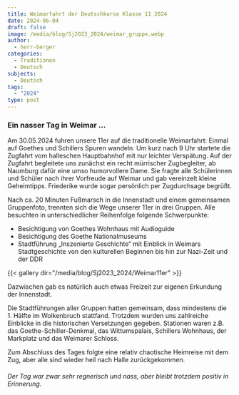```yaml
---
title: Weimarfahrt der Deutschkurse Klasse 11 2024
date: 2024-06-04
draft: false
image: /media/blog/Sj2023_2024/weimar_gruppe.webp
author:
  - herr-berger
categories:
  - Traditionen
  - Deutsch
subjects:
  - Deutsch
tags:
  - "2024"
type: post
---
```

### Ein nasser Tag in Weimar …

Am 30.05.2024 fuhren unsere 11er auf die traditionelle Weimarfahrt: Einmal auf Goethes und Schillers Spuren wandeln. Um kurz nach 9 Uhr startete die Zugfahrt vom halleschen Hauptbahnhof mit nur leichter Verspätung. Auf der Zugfahrt begleitete uns zunächst ein recht mürrischer Zugbegleiter, ab Naumburg dafür eine umso humorvollere Dame. Sie fragte alle Schülerinnen und Schüler nach ihrer Vorfreude auf Weimar und gab vereinzelt kleine Geheimtipps. Friederike wurde sogar persönlich per Zugdurchsage begrüßt.

Nach ca. 20 Minuten Fußmarsch in die Innenstadt und einem gemeinsamen Gruppenfoto, trennten sich die Wege unserer 11er in drei Gruppen. Alle besuchten in unterschiedlicher Reihenfolge folgende Schwerpunkte:

- Besichtigung von Goethes Wohnhaus mit Audioguide
- Besichtigung des Goethe Nationalmuseums
- Stadtführung „Inszenierte Geschichte“ mit Einblick in Weimars Stadtgeschichte von den kulturellen Beginnen bis hin zur Nazi-Zeit und der DDR

{{< gallery dir="/media/blog/Sj2023_2024/Weimar11er" >}}

Dazwischen gab es natürlich auch etwas Freizeit zur eigenen Erkundung der Innenstadt.

Die Stadtführungen aller Gruppen hatten gemeinsam, dass mindestens die 1. Hälfte im Wolkenbruch stattfand. Trotzdem wurden uns zahlreiche Einblicke in die historischen Versetzungen gegeben. Stationen waren z.B. das Goethe-Schiller-Denkmal, das Wittumspalais, Schillers Wohnhaus, der Markplatz und das Weimarer Schloss.

Zum Abschluss des Tages folgte eine relativ chaotische Heimreise mit dem Zug, aber alle sind wieder heil nach Halle zurückgekommen.

###### Der Tag war zwar sehr regnerisch und nass, aber bleibt trotzdem positiv in Erinnerung.




